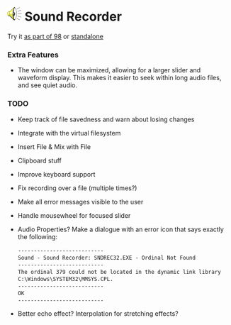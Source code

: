 
# ![](../../images/icons/speaker-32x32.png) Sound Recorder

Try it [as part of 98](https://98.js.org/) or [standalone](https://98.js.org/programs/sound-recorder/)

### Extra Features

* The window can be maximized, allowing for a larger slider and waveform display.
  This makes it easier to seek within long audio files, and see quiet audio.

### TODO

* Keep track of file savedness and warn about losing changes

* Integrate with the virtual filesystem

* Insert File & Mix with File

* Clipboard stuff

* Improve keyboard support

* Fix recording over a file (multiple times?)

* Make all error messages visible to the user

* Handle mousewheel for focused slider

* Audio Properties?
  Make a dialogue with an error icon that says exactly the following:
  ```
  ---------------------------
  Sound - Sound Recorder: SNDREC32.EXE - Ordinal Not Found
  ---------------------------
  The ordinal 379 could not be located in the dynamic link library C:\Windows\SYSTEM32\MMSYS.CPL. 
  ---------------------------
  OK   
  ---------------------------
  ```

* Better echo effect?
  Interpolation for stretching effects?
